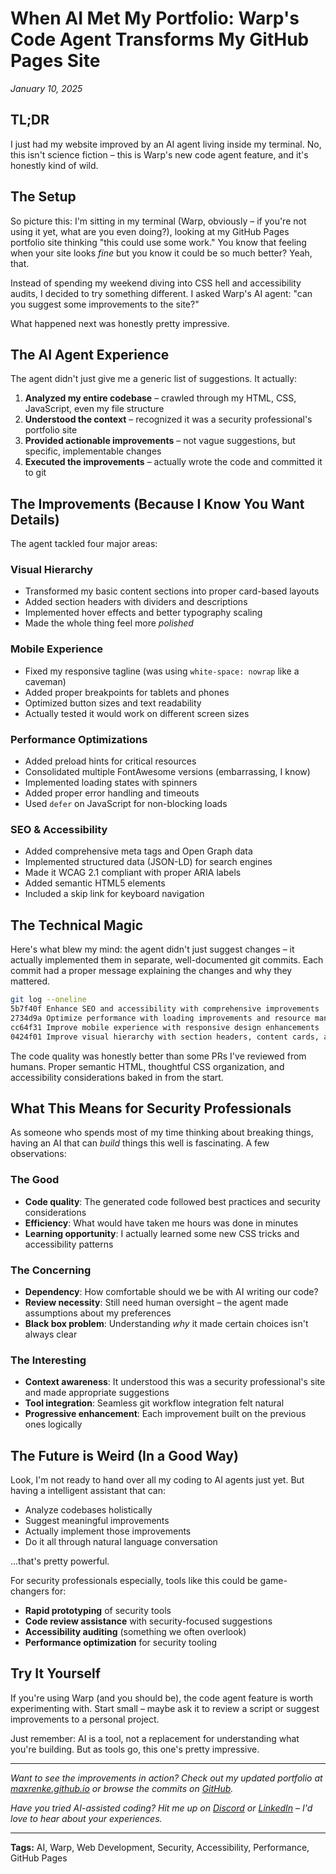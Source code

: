 # When AI Met My Portfolio: Warp's Code Agent Transforms My GitHub Pages Site

*January 10, 2025*

## TL;DR
I just had my website improved by an AI agent living inside my terminal. No, this isn't science fiction – this is Warp's new code agent feature, and it's honestly kind of wild.

## The Setup

So picture this: I'm sitting in my terminal (Warp, obviously – if you're not using it yet, what are you even doing?), looking at my GitHub Pages portfolio site thinking "this could use some work." You know that feeling when your site looks *fine* but you know it could be so much better? Yeah, that.

Instead of spending my weekend diving into CSS hell and accessibility audits, I decided to try something different. I asked Warp's AI agent: "can you suggest some improvements to the site?"

What happened next was honestly pretty impressive.

## The AI Agent Experience

The agent didn't just give me a generic list of suggestions. It actually:

1. **Analyzed my entire codebase** – crawled through my HTML, CSS, JavaScript, even my file structure
2. **Understood the context** – recognized it was a security professional's portfolio site
3. **Provided actionable improvements** – not vague suggestions, but specific, implementable changes
4. **Executed the improvements** – actually wrote the code and committed it to git

## The Improvements (Because I Know You Want Details)

The agent tackled four major areas:

### Visual Hierarchy
- Transformed my basic content sections into proper card-based layouts
- Added section headers with dividers and descriptions
- Implemented hover effects and better typography scaling
- Made the whole thing feel more *polished*

### Mobile Experience
- Fixed my responsive tagline (was using `white-space: nowrap` like a caveman)
- Added proper breakpoints for tablets and phones
- Optimized button sizes and text readability
- Actually tested it would work on different screen sizes

### Performance Optimizations
- Added preload hints for critical resources
- Consolidated multiple FontAwesome versions (embarrassing, I know)
- Implemented loading states with spinners
- Added proper error handling and timeouts
- Used `defer` on JavaScript for non-blocking loads

### SEO & Accessibility
- Added comprehensive meta tags and Open Graph data
- Implemented structured data (JSON-LD) for search engines
- Made it WCAG 2.1 compliant with proper ARIA labels
- Added semantic HTML5 elements
- Included a skip link for keyboard navigation

## The Technical Magic

Here's what blew my mind: the agent didn't just suggest changes – it actually implemented them in separate, well-documented git commits. Each commit had a proper message explaining the changes and why they mattered.

```bash
git log --oneline
5b7f40f Enhance SEO and accessibility with comprehensive improvements
2734d9a Optimize performance with loading improvements and resource management
cc64f31 Improve mobile experience with responsive design enhancements
0424f01 Improve visual hierarchy with section headers, content cards, and enhanced styling
```

The code quality was honestly better than some PRs I've reviewed from humans. Proper semantic HTML, thoughtful CSS organization, and accessibility considerations baked in from the start.

## What This Means for Security Professionals

As someone who spends most of my time thinking about breaking things, having an AI that can *build* things this well is fascinating. A few observations:

### The Good
- **Code quality**: The generated code followed best practices and security considerations
- **Efficiency**: What would have taken me hours was done in minutes
- **Learning opportunity**: I actually learned some new CSS tricks and accessibility patterns

### The Concerning
- **Dependency**: How comfortable should we be with AI writing our code?
- **Review necessity**: Still need human oversight – the agent made assumptions about my preferences
- **Black box problem**: Understanding *why* it made certain choices isn't always clear

### The Interesting
- **Context awareness**: It understood this was a security professional's site and made appropriate suggestions
- **Tool integration**: Seamless git workflow integration felt natural
- **Progressive enhancement**: Each improvement built on the previous ones logically

## The Future is Weird (In a Good Way)

Look, I'm not ready to hand over all my coding to AI agents just yet. But having a intelligent assistant that can:
- Analyze codebases holistically
- Suggest meaningful improvements
- Actually implement those improvements
- Do it all through natural language conversation

...that's pretty powerful.

For security professionals especially, tools like this could be game-changers for:
- **Rapid prototyping** of security tools
- **Code review assistance** with security-focused suggestions
- **Accessibility auditing** (something we often overlook)
- **Performance optimization** for security tooling

## Try It Yourself

If you're using Warp (and you should be), the code agent feature is worth experimenting with. Start small – maybe ask it to review a script or suggest improvements to a personal project.

Just remember: AI is a tool, not a replacement for understanding what you're building. But as tools go, this one's pretty impressive.

---

*Want to see the improvements in action? Check out my updated portfolio at [maxrenke.github.io](https://maxrenke.github.io) or browse the commits on [GitHub](https://github.com/maxrenke/maxrenke.github.io).*

*Have you tried AI-assisted coding? Hit me up on [Discord](https://discordapp.com/users/85038934643470336) or [LinkedIn](https://www.linkedin.com/in/maxrenke) – I'd love to hear about your experiences.*

---

**Tags:** AI, Warp, Web Development, Security, Accessibility, Performance, GitHub Pages
